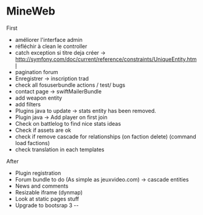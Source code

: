 MineWeb
=======

First
  * améliorer l'interface admin
  * réfléchir à clean le controller
  * catch exception si titre deja créer -> http://symfony.com/doc/current/reference/constraints/UniqueEntity.html
  * pagination forum
  * Enregistrer -> inscription trad
  * check all fosuserbundle actions / test/ bugs
  * contact page -> swiftMailerBundle
  * add weapon entity
  * add filters
  * Plugins java to update -> stats entity has been removed.
  * Plugin java -> Add player on first join
  * Check on battlelog to find nice stats ideas
  * Check if assets are ok
  * check if remove cascade for relationships (on faction delete) (command load factions)
  * check translation in each templates

After
  * Plugin registration
  * Forum bundle to do (As simple as jeuxvideo.com) -> cascade entities
  * News and comments
  * Resizable iframe (dynmap)
  * Look at static pages stuff
  * Upgrade to bootsrap 3
--

